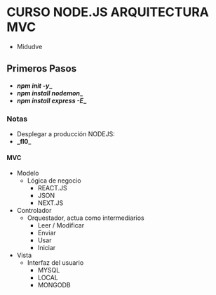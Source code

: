 # CURSO NODE.JS ARQUITECTURA MVC

- Midudve

## Primeros Pasos

- **_npm init -y__**
- **_npm install nodemon__**
- **_npm install express -E__**

### Notas

- Desplegar a producción NODEJS:
- **_fl0**_

#### MVC

- Modelo
  - Lógica de negocio
    - REACT.JS
    - JSON
    - NEXT.JS
- Controlador
  - Orquestador, actua como intermediarios
    - Leer / Modificar
    - Enviar
    - Usar
    - Iniciar
- Vista
  - Interfaz del usuario
    - MYSQL
    - LOCAL
    - MONGODB

